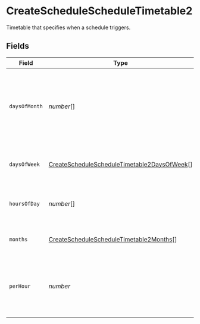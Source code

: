 # CreateScheduleScheduleTimetable2

Timetable that specifies when a schedule triggers.


## Fields

| Field                                                                                                                 | Type                                                                                                                  | Required                                                                                                              | Description                                                                                                           |
| --------------------------------------------------------------------------------------------------------------------- | --------------------------------------------------------------------------------------------------------------------- | --------------------------------------------------------------------------------------------------------------------- | --------------------------------------------------------------------------------------------------------------------- |
| `daysOfMonth`                                                                                                         | *number*[]                                                                                                            | :heavy_check_mark:                                                                                                    | Days in a month in which the schedule triggers. This is mutually exclusive with days in a week.                       |
| `daysOfWeek`                                                                                                          | [CreateScheduleScheduleTimetable2DaysOfWeek](../../models/operations/createschedulescheduletimetable2daysofweek.md)[] | :heavy_minus_sign:                                                                                                    | Days in a week in which the schedule triggers.                                                                        |
| `hoursOfDay`                                                                                                          | *number*[]                                                                                                            | :heavy_check_mark:                                                                                                    | Hours in a day in which the schedule triggers.                                                                        |
| `months`                                                                                                              | [CreateScheduleScheduleTimetable2Months](../../models/operations/createschedulescheduletimetable2months.md)[]         | :heavy_minus_sign:                                                                                                    | Months in which the schedule triggers.                                                                                |
| `perHour`                                                                                                             | *number*                                                                                                              | :heavy_check_mark:                                                                                                    | Number of times a schedule triggers per hour, value must be between 1 and 60                                          |